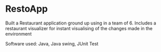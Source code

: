 # RestoApp

Built a Restaurant application ground up using in a team of 6.
Includes a restaurant visualizer for instant visualising of the changes made in the environment 

Software used: Java, Java swing, JUnit Test
